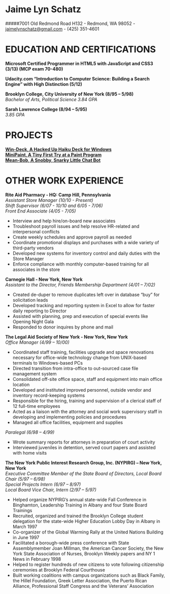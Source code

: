 # Jaime Lyn Schatz
#####7001 Old Redmond Road H132 - Redmond, WA 98052 - jaimelynschatz@gmail.com - (425) 351-4601

# EDUCATION AND CERTIFICATIONS
**Microsoft Certified Programmer in HTML5 with JavaScript and CSS3 (3/13) (MCP exam 70-480)**

**Udacity.com “Introduction to Computer Science: Building a Search Engine” with High Distinction (5/12)**

**Brooklyn College, City University of New York (8/95 – 5/98)**
<br />*Bachelor of Arts, Political Science 3.84 GPA*

**Sarah Lawrence College (8/94 – 5/95)**
<br />*3.85 GPA*

# PROJECTS
**[Win-Deck, A Hacked Up Haiku Deck for Windows](https://github.com/JaimeLynSchatz/win-deck)**
<br />**[MiniPaint, A Tiny First Try at a Paint Program](https://github.com/JaimeLynSchatz/MiniPaint)**
<br />**[Mean-Bob, A Snobby, Snarky Little Chat Bot](https://github.com/JaimeLynSchatz/mean-bob)**

# **OTHER WORK EXPERIENCE**
**Rite Aid Pharmacy - HQ: Camp Hill, Pennsylvania**
<br />*Assistant Store Manager (10/10 - Present)*
<br />*Shift Supervisor (6/07 - 10/10 and 6/05 - 7/06)*
<br />*Front End Associate (4/05 - 7/05)*
+ Interview and help hire/on-board new associates
+ Troubleshoot payroll issues and help resolve HR-related and interpersonal conflicts
+ Create weekly schedules and approve payroll as needed
+ Coordinate promotional displays and purchases with a wide variety of third-party vendors
+ Developed new systems for inventory control and daily duties with the Store Manager
+ Enforce compliance with monthly computer-based training for all associates in the store

**Carnegie Hall - New York, New York**
<br />*Assistant to the Director, Friends Membership Department (4/01 – 7/02)*
+ Created de-duper to remove duplicates left over in database “buy” for solicitation leads
+ Developed tracking and reporting system in Excel to allow for faster daily reporting to Director
+ Assisted with planning, prep and execution of special events like Opening Night Gala
+ Responded to donor inquires by phone and mail

**The Legal Aid Society of New York - New York, New York**
<br />*Office Manager (4/99 – 10/00)*
+ Coordinated staff training, facilities upgrade and space renovations necessary for office-wide technology change from UNIX-based terminals to Windows-based PCs
+ Directed transition from intra-office to out-sourced case file management system
+ Consolidated off-site office space, staff and equipment into main office location
+ Developed and instituted improved personnel, outside vendor and inventory record-keeping systems
+ Responsible for the hiring, training and supervision of a clerical staff of 12 full-time employees
+ Acted as a liaison with the attorney and social work supervisory staff in developing and implementing policies and procedures
+ Managed all office facilities, equipment and supplies

*Paralegal (6/98 – 4/99)*
+ Wrote summary reports for attorneys in preparation of court activity
+ Interviewed juveniles in detention, served court papers and assisted with home visits


**The New York Public Interest Research Group, Inc. (NYPIRG) – New York, New York**
<br />*Executive Committee Member of the State Board of Directors, Local Board Chair (5/97 – 6/98)*
<br />*Special Projects Intern (6/97 – 8/97)*
<br />*Local Board Vice Chair, Intern (2/97 – 5/97)*
+ Helped organize NYPIRG’s annual state-wide Fall Conference in Binghamton, Leadership Training in Albany and four State Board Trainings
+ Recruited, organized and trained the
 Brooklyn College student delegation for the state-wide Higher Education Lobby Day in Albany in March 1997
+ Co-organizer of the Global Warming Rally at the United Nations Building in June 1997
+ Facilitated a borough-wide press conference with State Assemblymember Joan Millman, the American Cancer Society, the New York State Association of Nurses, Brooklyn Weekly papers and NY 1 News in February 1998
+ Helped to register hundreds of new citizens to vote following citizenship ceremonies at
 Brooklyn Federal Courthouse
+ Built working coalitions with campus organizations such as Black Family, the Hillel Foundation, Greek Letter Association, the Puerto Rican Alliance, Professional Staff Congress and the Veterans’ Association
